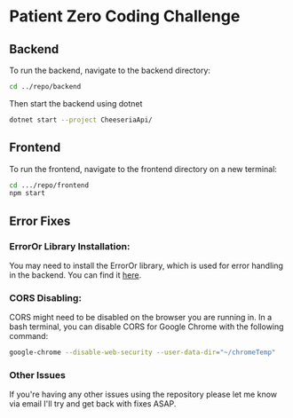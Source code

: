 # Patient Zero Coding Challenge

## Backend

To run the backend, navigate to the backend directory:

```bash
cd ../repo/backend
```

Then start the backend using dotnet

```bash
dotnet start --project CheeseriaApi/
```

## Frontend

To run the frontend, navigate to the frontend directory on a new terminal:

```bash
cd .../repo/frontend
npm start
```

## Error Fixes

### ErrorOr Library Installation:

You may need to install the ErrorOr library, which is used for error handling in the backend. You can find it [here](https://www.nuget.org/packages/ErrorOr/).

### CORS Disabling:

CORS might need to be disabled on the browser you are running in. In a bash terminal, you can disable CORS for Google Chrome with the following command:

```bash
google-chrome --disable-web-security --user-data-dir="~/chromeTemp"
```

### Other Issues

If you're having any other issues using the repository please let me know via email I'll try and get back with fixes ASAP.

